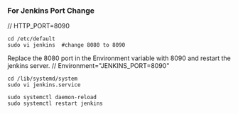
### For Jenkins Port Change
// HTTP_PORT=8090
```
cd /etc/default
sudo vi jenkins  #change 8080 to 8090
```
Replace the 8080 port in the Environment variable with 8090 and restart the jenkins server.
// Environment="JENKINS_PORT=8090"
```
cd /lib/systemd/system
sudo vi jenkins.service
```
```
sudo systemctl daemon-reload
sudo systemctl restart jenkins
```
